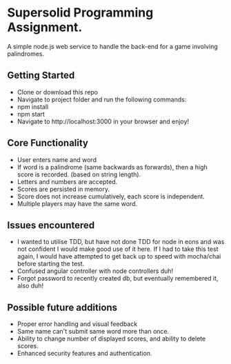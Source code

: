 # Supersolid Programming Assignment.

A simple node.js web service to handle the back-end for a game involving palindromes.


## Getting Started

- Clone or download this repo
- Navigate to project folder and run the following commands:
- npm install
- npm start
- Navigate to http://localhost:3000 in your browser and enjoy!


## Core Functionality

- User enters name and word
- If word is a palindrome (same backwards as forwards), then a high score
is recorded. (based on string length).
- Letters and numbers are accepted.
- Scores are persisted in memory.
- Score does not increase cumulatively, each score is independent.
- Multiple players may have the same word.


## Issues encountered

- I wanted to utilise TDD, but have not done TDD for node in eons and was not
confident I would make good use of it here. If I had to take this test again, I
would have attempted to get back up to speed with mocha/chai before starting the
test.
- Confused angular controller with node controllers duh!
- Forgot password to recently created db, but eventually remembered it, also duh!


## Possible future additions

- Proper error handling and visual feedback
- Same name can't submit same word more than once.
- Ability to change number of displayed scores, and ability to delete scores.
- Enhanced security features and authentication.
